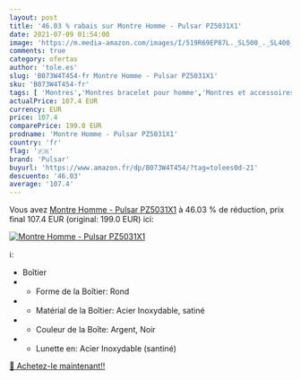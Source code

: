 ```yaml
---
layout: post
title: '46.03 % rabais sur Montre Homme - Pulsar PZ5031X1'
date: 2021-07-09 01:54:00
image: 'https://m.media-amazon.com/images/I/519R69EP87L._SL500_._SL400_.jpg'
comments: true
category: ofertas
author: 'tole.es'
slug: 'B073W4T454-fr Montre Homme - Pulsar PZ5031X1'
sku: 'B073W4T454-fr'
tags: [ 'Montres','Montres bracelet pour homme','Montres et accessoires','Montres homme','pulsar', ]
actualPrice: 107.4 EUR
currency: EUR
price: 107.4
comparePrice: 199.0 EUR
prodname: 'Montre Homme - Pulsar PZ5031X1'
country: 'fr'
flag: '🇫🇷'
brand: 'Pulsar'
buyurl: 'https://www.amazon.fr/dp/B073W4T454/?tag=tolees0d-21'
descuento: '46.03'
average: '107.4'
---
```


Vous avez [Montre Homme - Pulsar PZ5031X1](https://www.amazon.fr/dp/B073W4T454/?tag=tolees0d-21)  à  46.03 % de réduction, prix final  107.4 EUR (original: 199.0 EUR) ici:

[![Montre Homme - Pulsar PZ5031X1](https://m.media-amazon.com/images/I/519R69EP87L._SL500_._SL400_.jpg)](https://www.amazon.fr/dp/B073W4T454/?tag=tolees0d-21)

ℹ️:

- Boîtier
- - Forme de la Boîtier: Rond
- - Matérial de la Boîtier: Acier Inoxydable, satiné
- - Couleur de la Boîte: Argent, Noir
- - Lunette en: Acier Inoxydable (santiné)

[🛒 Achetez-le maintenant!!](https://www.amazon.fr/dp/B073W4T454/?tag=tolees0d-21)
